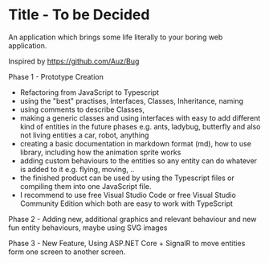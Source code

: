 # Title - To be Decided
An application which brings some life literally to your boring web application.

Inspired by https://github.com/Auz/Bug

Phase 1 - Prototype Creation
- Refactoring from JavaScript to Typescript
- using the "best" practises, Interfaces, Classes, Inheritance, naming 
- using comments to describe Classes,
- making a generic classes and using interfaces with easy to add different kind of entities in the future phases e.g. ants, ladybug, butterfly and also not living entities a car, robot, anything 
- creating a basic documentation in markdown format (md), how to use library, including how the animation sprite works
- adding custom behaviours to the entities so any entity can do whatever is added to it e.g. flying, moving, .. 
- the finished product can be used by using the Typescript files or compiling them into one JavaScript file.
- I recommend to use free Visual Studio Code or free Visual Studio Community Edition which both are easy to work with TypeScript

Phase 2 - Adding new, additional graphics and relevant behaviour and new fun entity behaviours, maybe using SVG images

Phase 3 - New Feature, Using ASP.NET Core + SignalR to move entities form one screen to another screen.
